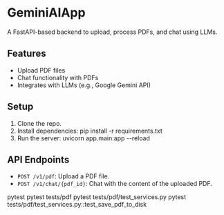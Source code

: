 # GeminiAIApp
A FastAPI-based backend to upload, process PDFs, and chat using LLMs.

## Features
- Upload PDF files
- Chat functionality with PDFs
- Integrates with LLMs (e.g., Google Gemini API)

## Setup
1. Clone the repo.
2. Install dependencies: pip install -r requirements.txt
3. Run the server: uvicorn app.main:app --reload

## API Endpoints
- `POST /v1/pdf`: Upload a PDF file.
- `POST /v1/chat/{pdf_id}`: Chat with the content of the uploaded PDF.


pytest
pytest tests/pdf
pytest tests/pdf/test_services.py
pytest tests/pdf/test_services.py::test_save_pdf_to_disk

